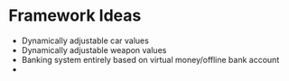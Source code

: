 # Framework Ideas
* Dynamically adjustable car values
* Dynamically adjustable weapon values
* Banking system entirely based on virtual money/offline bank account
* 